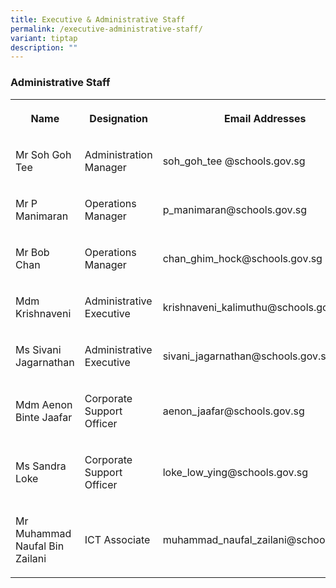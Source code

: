 ```yaml
---
title: Executive & Administrative Staff
permalink: /executive-administrative-staff/
variant: tiptap
description: ""
---
```

<h3>Administrative Staff</h3>
<table style="minWidth: 75px">
<colgroup>
<col>
<col>
<col>
</colgroup>
<tbody>
<tr>
<th rowspan="1" colspan="1">
<p>Name</p>
</th>
<th rowspan="1" colspan="1">
<p>Designation</p>
</th>
<th rowspan="1" colspan="1">
<p>Email Addresses</p>
</th>
</tr>
<tr>
<td rowspan="1" colspan="1">
<p>Mr Soh Goh Tee</p>
</td>
<td rowspan="1" colspan="1">
<p>Administration Manager</p>
</td>
<td rowspan="1" colspan="1">
<p>soh_goh_tee @schools.gov.sg</p>
</td>
</tr>
<tr>
<td rowspan="1" colspan="1">
<p>Mr P Manimaran</p>
</td>
<td rowspan="1" colspan="1">
<p>Operations Manager</p>
</td>
<td rowspan="1" colspan="1">
<p>p_manimaran@schools.gov.sg</p>
</td>
</tr>
<tr>
<td rowspan="1" colspan="1">
<p>Mr Bob Chan</p>
</td>
<td rowspan="1" colspan="1">
<p>Operations Manager</p>
</td>
<td rowspan="1" colspan="1">
<p>chan_ghim_hock@schools.gov.sg</p>
</td>
</tr>
<tr>
<td rowspan="1" colspan="1">
<p>Mdm Krishnaveni</p>
</td>
<td rowspan="1" colspan="1">
<p>Administrative Executive</p>
</td>
<td rowspan="1" colspan="1">
<p>krishnaveni_kalimuthu@schools.gov.sg</p>
</td>
</tr>
<tr>
<td rowspan="1" colspan="1">
<p>Ms Sivani Jagarnathan</p>
</td>
<td rowspan="1" colspan="1">
<p>Administrative Executive</p>
</td>
<td rowspan="1" colspan="1">
<p>sivani_jagarnathan@schools.gov.sg</p>
</td>
</tr>
<tr>
<td rowspan="1" colspan="1">
<p>Mdm Aenon Binte Jaafar</p>
</td>
<td rowspan="1" colspan="1">
<p>Corporate Support Officer</p>
</td>
<td rowspan="1" colspan="1">
<p>aenon_jaafar@schools.gov.sg</p>
</td>
</tr>
<tr>
<td rowspan="1" colspan="1">
<p>Ms Sandra Loke</p>
</td>
<td rowspan="1" colspan="1">
<p>Corporate Support Officer</p>
</td>
<td rowspan="1" colspan="1">
<p>loke_low_ying@schools.gov.sg</p>
</td>
</tr>
<tr>
<td rowspan="1" colspan="1">
<p>Mr Muhammad Naufal Bin Zailani</p>
</td>
<td rowspan="1" colspan="1">
<p>ICT Associate</p>
</td>
<td rowspan="1" colspan="1">
<p>muhammad_naufal_zailani@schools.gov.sg</p>
</td>
</tr>
</tbody>
</table>
<p></p>